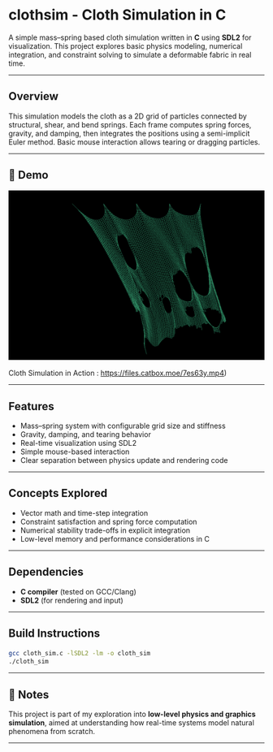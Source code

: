# clothsim - Cloth Simulation in C

A simple mass–spring based cloth simulation written in **C** using **SDL2** for visualization.
This project explores basic physics modeling, numerical integration, and constraint solving to simulate a deformable fabric in real time.

---

## Overview

This simulation models the cloth as a 2D grid of particles connected by structural, shear, and bend springs.
Each frame computes spring forces, gravity, and damping, then integrates the positions using a semi-implicit Euler method.
Basic mouse interaction allows tearing or dragging particles.

---


## 📸 Demo

![Cloth Simulation Demo](image.png)

Cloth Simulation in Action : https://files.catbox.moe/7es63y.mp4)

---

## Features

* Mass–spring system with configurable grid size and stiffness
* Gravity, damping, and tearing behavior
* Real-time visualization using SDL2
* Simple mouse-based interaction
* Clear separation between physics update and rendering code

---

## Concepts Explored

* Vector math and time-step integration
* Constraint satisfaction and spring force computation
* Numerical stability trade-offs in explicit integration
* Low-level memory and performance considerations in C

---

## Dependencies

* **C compiler** (tested on GCC/Clang)
* **SDL2** (for rendering and input)

---

## Build Instructions

```bash
gcc cloth_sim.c -lSDL2 -lm -o cloth_sim
./cloth_sim
```

---

## 📘 Notes

This project is part of my exploration into **low-level physics and graphics simulation**, aimed at understanding how real-time systems model natural phenomena from scratch.

---
